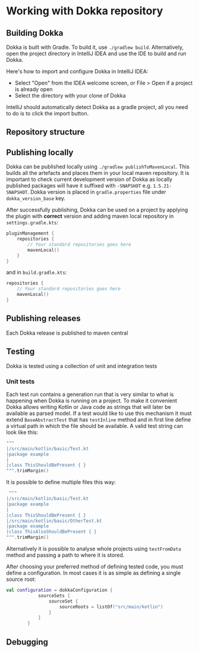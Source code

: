 # Working with Dokka repository

## Building Dokka

Dokka is built with Gradle. To build it, use `./gradlew build`.
Alternatively, open the project directory in IntelliJ IDEA and use the IDE to build and run Dokka.

Here's how to import and configure Dokka in IntelliJ IDEA:

* Select "Open" from the IDEA welcome screen, or File > Open if a project is
  already open
* Select the directory with your clone of Dokka

IntelliJ should automatically detect Dokka as a gradle project, all you need to do is to click the import button.

## Repository structure

## Publishing locally

Dokka can be published locally using `./gradlew publishToMavenLocal`.
This builds all the artefacts and places them in your local maven repository.
It is important to check current development version of Dokka as locally published packages will have it suffixed with `-SNAPSHOT` e.g. `1.5.21-SNAPSHOT`.
Dokka version is placed in `gradle.properties` file under `dokka_version_base` key. 

After successfully publishing, Dokka can be used on a project by applying the plugin with **correct** version and adding maven local repository in `settings.gradle.kts`:

```kotlin
pluginManagement {
    repositories {
        // Your standard repositories goes here
        mavenLocal()
    }
}
```

and in `build.gradle.kts`:

```kotlin
repositories {
    // Your standard repositories goes here
    mavenLocal()
}
```

## Publishing releases

Each Dokka release is published to maven central 

## Testing

Dokka is tested using a collection of unit and integration tests

### Unit tests

Each test run contains a generation run that is very similar to what is happening when Dokka is running on a project.
To make it convenient Dokka allows writing Kotlin or Java code as strings that will later be available as parsed model.
If a test would like to use this mechanism it must extend `BaseAbstractTest` that has `testInline` method and in first 
line define a virtual path in which the file should be available. A valid test string can look like this:
```kotlin
"""
|/src/main/kotlin/basic/Test.kt
|package example
|
|class ThisShouldBePresent { }
""".trimMargin()
```

It is possible to define multiple files this way:
```kotlin
 """
|/src/main/kotlin/basic/Test.kt
|package example
|
|class ThisShouldBePresent { }
|/src/main/kotlin/basic/OtherTest.kt
|package example
|class ThisAlsoShouldBePresent { }
""".trimMargin()
```
Alternatively it is possible to analyse whole projects using `testFromData` method and passing a path to where it is stored.

After choosing your preferred method of defining tested code, you must define a configuration.
In most cases it is as simple as defining a single source root:

```kotlin
val configuration = dokkaConfiguration {
            sourceSets {
                sourceSet {
                    sourceRoots = listOf("src/main/kotlin")
                }
            }
        }
```




## Debugging